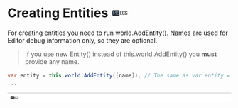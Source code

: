 # Creating Entities [![](Logo-Tiny.png)](/../../#glossary)
For creating entities you need to run world.AddEntity().
Names are used for Editor debug information only, so they are optional.
> If you use new Entity() instead of this.world.AddEntity() you **must** provide any name.
```csharp
var entity = this.world.AddEntity([name]); // The same as var entity = new Entity(name);
...
```

[![](Footer.png)](/../../#glossary)
